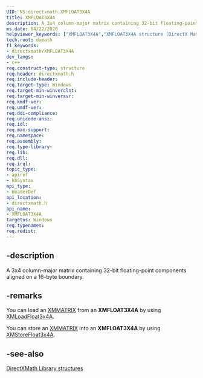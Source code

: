 ```yaml
---
UID: NS:directxmath.XMFLOAT3X4A
title: XMFLOAT3X4A
description: A 3x4 column-major matrix containing 32-bit floating-point components aligned on a 16-byte boundary.
ms.date: 04/22/2020
helpviewer_keywords: ["XMFLOAT3X4A","XMFLOAT3X4A structure [DirectX Math Support APIs]","directxmath/XMFLOAT3X4A","dxmath.xmfloat3x3"]
tech.root: dxmath
f1_keywords:
- directxmath/XMFLOAT3X4A
dev_langs:
- c++
req.construct-type: structure
req.header: directxmath.h
req.include-header: 
req.target-type: Windows
req.target-min-winverclnt: 
req.target-min-winversvr: 
req.kmdf-ver: 
req.umdf-ver: 
req.ddi-compliance: 
req.unicode-ansi: 
req.idl: 
req.max-support: 
req.namespace: 
req.assembly: 
req.type-library: 
req.lib: 
req.dll: 
req.irql: 
topic_type:
- apiref
- kbSyntax
api_type:
- HeaderDef
api_location:
- directxmath.h
api_name:
- XMFLOAT3X4A
targetos: Windows
req.typenames: 
req.redist: 
---
```


## -description

A 3x4 column-major matrix containing 32-bit floating-point components aligned on a 16-byte boundary.

## -remarks

You can load an [XMMATRIX](/windows/win32/api/directxmath/ns-directxmath-xmmatrix) from an **XMFLOAT3X4A** by using [XMLoadFloat3x4A](/windows/win32/api/directxmath/nf-directxmath-xmloadfloat3x4a).

You can store an [XMMATRIX](/windows/win32/api/directxmath/ns-directxmath-xmmatrix) into an **XMFLOAT3X4A** by using [XMStoreFloat3x4A](/windows/win32/api/directxmath/nf-directxmath-xmstorefloat3x4a).

## -see-also
[DirectXMath Library structures](/windows/win32/dxmath/ovw-xnamath-reference-structures)